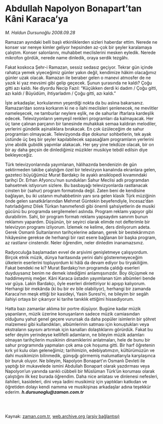 # Abdullah Napolyon Bonapart’tan Kâni Karaca’ya

*M. Haldun Dursunoğlu 2008.09.28*

<td class="columnist-detail">
<p>Ramazan ayındaki belli başlı etkinliklerden sizleri haberdar ettim. Nerede ne konser var nereye kimler geliyor hepsinden az-çok bir şeyler karalamaya çalıştım. Konser salonlarını, muhabbet meclislerini mesken eyledik. Nerede mikrofon gördük, nerede name dinledik, oraya serdik tezgâhı.</p>
<p>
<div id="haberMetinDiv">
<p>Fakat koskoca Şehr-i Ramazan, sessiz sedasız geçiyor. Tekrar gün içinde rahatça yemek yiyeceğimiz günler yakın değil, kendimize hâkim olacağımız günler uzak olacak. Ramazan ile beraber gelen o manevi atmosfer de ne yazık ki yaz mevsimi gibi gelip geçecek. Şunun şurasında ne kaldı? Çoğu gitti azı kaldı. Ne diyordu Necip Fazıl: “Küçükken derdi ki dadım / Çoğu gitti, azı kaldı / Büyüdüm, ihtiyarladım / Çoğu gitti, azı kaldı.” 
<p>İşte arkadaşlar, korkularımın yeşerdiği nokta da bu aslına bakarsanız. Ramazan’dan sonra korkarım ki ne o ilahi meclisleri şenlenecek, ne mevlitler nameleşecek, ne tamburlar neylere eşlik, ne de sahurlar iftarlara kardeşlik edecek. Televizyonların yemyeşil renkleri programları da kalmayacak. Her üç tane çalınan parçanın bir tanesinde muhakkak semaa kaldıran melodiler, yerlerini gündelik aşinalıklara bırakacak. En çok üzüleceğim de sahur programları olmayacak. Televizyonda dişe dokunur sohbetlerin, tek ayak üstünde üç beş bir şeyler kapılabilecek sapasağlam programların yerlerini yine abidik gubidik yapımlar alakacak. Her şey yine tekdüze olacak, bir on bir ay daha geçsin de dinlediğimiz müzikler musikiye tebdil edilsin diye bekleyeceğiz. 
<p>Türk televizyonlarında yayımlanan, hâlihazırda bendenizin de gün sektirmeden takibe çalıştığım özel bir televizyon kanalında ekranlara gelen, gazeteci büyüğümüz Murat Bardakçı ile ayaklı ansiklopedi kıvamındaki tarihçi Dr. Erhan Afyoncu’nun sundukları Sahur Meclisi adlı programdan bahsetmek istiyorum sizlere. Bu basbayağı televizyonlarda rastlanacak cinsten bir (sahur) program formatında değil. Zaten beni de kendisine bağlayan, bu iki ustanın muhabbetinin yanı sıra gelen klasik Türk müziğinin önde gelen sanatkârlarından Mehmet Güntekin beyefendiyle, İncesaz’dan hatırladığımız Dilek Türkan hanımefendi gibi önemli şahsiyetlerin de musiki gücünü bu programda sergilemeleri aslında. Program reklamı yapıyor gibi durabilirim. Sahi, bir program formatı reklamı yapsaydım sanırım bunun reklamını yapardım. Düşünün, bir seyirci olarak elimde not defterimle bir televizyon programı izliyorum. İzlemek ne kelime, ders dinliyorum adeta. Gerek Osmanlı Sultanlarının tarihçelerine adanan, gerek bir bestekârımızın hikâyesine gerekse de herhangi bir rast esere bağlanan bir başka program, az rastlanır cinstendir. Neler öğrendim, neler dinledim inanamazsınız. 
<p>Radyoculuğa başlamadan evvel de arşivimi genişletmeye çalışıyordum. Birçok etnik müzik, dünya haritasında yerini dahi gösteremeyeceğim ülkelerin eserlerini topluyordum ki hâlâ da devam ediyor bu tiryakiliğim. Fakat bendeki ne ki? Murat Bardakçı’nın programda çaldığı eserleri duyduysanız benim ne demek istediğimi anlamışsınızdır. Boy ölçüşmek ne haddimeymiş meğer. Kâni Karaca üstadın yayımlanan tüm albümleri bende var güya. Lakin Bardakçı, öyle eserleri dinlettiriyor ki apışıp kalıyorum. Herhangi bir mekânda (ki bu bir ev bile olabiliyor), herhangi bir zamanda Karaca’nın meşk ettiği bir kasideyi, Yasin Suresi’ni, ne bileyim bir segâh ilahiyi ortaya bir çıkarıyor ki tarihe tanıklık ettiğimi hissediyorum. 
<p>Hatta bazı zamanlar aklıma bir portre düşüyor. Bugüne kadar müzik yapanların, müzik üzerine konuşanların sadece müzik camiasından olduğunu yahut genel geçere vurursak da daha popüler isimlerin bir şöhret malzemesi gibi kullandıkları, albümlerinin satması için konuştukları veya ekstraların sayısını artırmak için kanalları dolaştıklarını görürdük. Fakat bu sefer deyim yerindeyse kellifelli adamların, ne bileyim müzik adamları olmayan tarihçilerin musikinin dinamiklerini anlatmaları, hele de bunu bir sahur programında yapmaları çok ama çok hoşuma gitti. Bir harf öğretenin kırk yıl kulu olan geleneğimiz; tarihimizin, edebiyatımızın, kültürümüzün ve dahi musikimizin bilinmedik, günışığı görmemiş malumatlarıyla karşılaşınca bir buruk oluyor. Ne bileyim, Napolyon Bonapart’ın Osmanlı Devleti ile yaptığı bir mukavelede ismini Abdullah Bonapart olarak yazdırması veya Napolyon’un yanında sarıklı cübbeli bir Müslüman Türk’ün koruması olarak çalıştığını ilk kez burada öğrendim. Daha nice anlatası ve dinlenesi nefesleri, ilahileri, kasideleri, dini veya ladini musikimiz için yaptıkları katkıdan ve öğretiden dolayı kendi namıma ve musikişinas arkadaşlar adına teşekkür ederim. <i><b>h.dursunoglu@zaman.com.tr</b></i></p></p></p></p></p></div>
</p>


<p><br>
		 </br></p></td>

Kaynak: [zaman.com.tr](http://zaman.com.tr/yazar.do?yazino=797463), [web.archive.org (arşiv bağlantısı)](http://web.archive.org/web/20120324185603/http://www.zaman.com.tr:80/yazar.do?yazino=797463)

